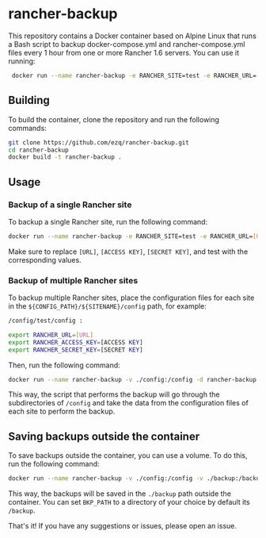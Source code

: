 # rancher-backup
This repository contains a Docker container based on Alpine Linux that runs a Bash script to backup docker-compose.yml and rancher-compose.yml files every 1 hour from one or more Rancher 1.6 servers.
You can use it running:

```bash
 docker run --name rancher-backup -e RANCHER_SITE=test -e RANCHER_URL=[URL] -e RANCHER_ACCESS_KEY=[ACCESS KEY] -e RANCHER_SECRET_KEY=[SECRET KEY] -d ecardinali/rancher-backup:latest
```

## Building
To build the container, clone the repository and run the following commands:

```bash
git clone https://github.com/ezq/rancher-backup.git
cd rancher-backup
docker build -t rancher-backup .
```

## Usage
### Backup of a single Rancher site
To backup a single Rancher site, run the following command:

```bash
docker run --name rancher-backup -e RANCHER_SITE=test -e RANCHER_URL=[URL] -e RANCHER_ACCESS_KEY=[ACCESS KEY] -e RANCHER_SECRET_KEY=[SECRET KEY] -d rancher-backup
```
Make sure to replace `[URL]`, `[ACCESS KEY]`, `[SECRET KEY]`, and test with the corresponding values.

### Backup of multiple Rancher sites
To backup multiple Rancher sites, place the configuration files for each site in the `${CONFIG_PATH}/${SITENAME}/config` path, for example:

```bash
/config/test/config :

export RANCHER_URL=[URL]
export RANCHER_ACCESS_KEY=[ACCESS KEY]
export RANCHER_SECRET_KEY=[SECRET KEY]
```

Then, run the following command:

```bash
docker run --name rancher-backup -v ./config:/config -d rancher-backup
```
This way, the script that performs the backup will go through the subdirectories of `/config` and take the data from the configuration files of each site to perform the backup.

## Saving backups outside the container
To save backups outside the container, you can use a volume. To do this, run the following command:

```bash
docker run --name rancher-backup -v ./config:/config -v ./backup:/backup -e BKP_PATH=/backup -d rancher-backup
```

This way, the backups will be saved in the `./backup` path outside the container. You can set `BKP_PATH` to a directory of your choice by default its `/backup`.

That's it! If you have any suggestions or issues, please open an issue.
